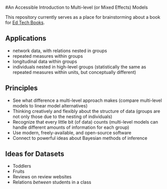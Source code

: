 #An Accessible Introduction to Multi-level (or Mixed Effects) Models

This repository currently serves as a place for brainstorming about a book for [Ed Tech Books](https://edtechbooks.org/).

## Applications

- network data, with relations nested in groups
- repeated measures within groups
- longitudinal data within groups
- individuals nested in high-level groups (statistically the same as repeated measures within units, but conceptually different)

## Principles

- See what difference a multi-level approach makes (compare multi-level models to linear model alternatives)
- Thinking creatively and flexibly about the structure of data (groups are not only those due to the nesting of individuals)
- Recognize that every little bit (of data) counts (multi-level models can handle different amounts of information for each group)
- Use modern, freely-available, and open-source software
- Connect to powerful ideas about Bayesian methods of inference

## Ideas for Datasets

- Toddlers
- Fruits
- Reviews on review websites
- Relations *between* students in a class


